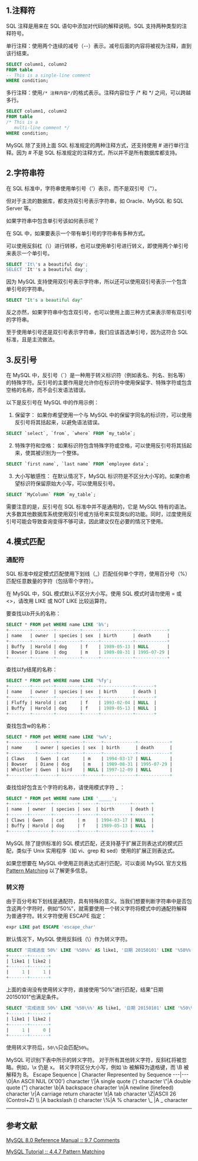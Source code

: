 ﻿## 1.注释符
SQL 注释是用来在 SQL 语句中添加对代码的解释说明。SQL 支持两种类型的注释符号。

单行注释：使用两个连续的减号（--）表示。减号后面的内容将被视为注释，直到该行结束。
```sql
SELECT column1, column2
FROM table
-- This is a single-line comment
WHERE condition;
```
多行注释：使用`/* 注释内容*/`的格式表示。注释内容位于 /* 和 */ 之间，可以跨越多行。
```sql
SELECT column1, column2
FROM table
/* This is a
   multi-line comment */
WHERE condition;
```
MySQL 除了支持上面 SQL 标准规定的两种注释方式，还支持使用 # 进行单行注释。因为 # 不是 SQL 标准规定的注释方式，所以并不是所有数据库都支持。
## 2.字符串符
在 SQL 标准中，字符串使用单引号（'）表示，而不是双引号（"）。

但对于主流的数据库，都支持双引号表示字符串，如 Oracle、MySQL 和 SQL Server 等。

如果字符串中包含单引号该如何表示呢？

在 SQL 中，如果要表示一个带有单引号的字符串有多种方式。

可以使用反斜杠（\）进行转移，也可以使用单引号进行转义，即使用两个单引号来表示一个单引号。
```sql
SELECT 'It\'s a beautiful day';
SELECT 'It''s a beautiful day';
```
因为 MySQL 支持使用双引号表示字符串，所以还可以使用双引号表示一个包含单引号的字符串。
```sql
SELECT "It's a beautiful day"
```
反之亦然，如果字符串中包含双引号，也可以使用上面三种方式来表示带有双引号的字符串。

至于使用单引号还是双引号表示字符串，我们应该首选单引号，因为这符合 SQL 标准，且是主流做法。
## 3.反引号
在 MySQL 中，反引号（`）是一种用于转义标识符（例如表名、列名、别名等）的特殊字符。反引号的主要作用是允许你在标识符中使用保留字、特殊字符或包含空格的名称，而不会引发语法错误。

以下是反引号在 MySQL 中的作用示例：

1. 保留字： 如果你希望使用一个与 MySQL 中的保留字同名的标识符，可以使用反引号将其括起来，以避免语法错误。
```sql
SELECT `select`, `from`, `where` FROM `my_table`;
```
2. 特殊字符和空格： 如果标识符包含特殊字符或空格，可以使用反引号将其括起来，使其被识别为一个整体。
```sql
SELECT `first name`, `last name` FROM `employee data`;
```
3. 大小写敏感性： 在默认情况下，MySQL 标识符是不区分大小写的。如果你希望标识符保留原始大小写，可以使用反引号。
```sql
SELECT `MyColumn` FROM `my_table`;
```
需要注意的是，反引号在 SQL 标准中并不是通用的，它是 MySQL 特有的语法。大多数其他数据库系统使用双引号或方括号来实现类似的功能。同时，过度使用反引号可能会导致查询变得不够可读，因此建议仅在必要的情况下使用。

## 4.模式匹配
### 通配符
SQL 标准中规定模式匹配使用下划线（_）匹配任何单个字符，使用百分号（%）匹配任意数量的字符（包括零个字符）。

在 MySQL 中，SQL 模式默认不区分大小写。使用 SQL 模式时请勿使用 = 或 <>，请改用 LIKE 或 NOT LIKE 比较运算符。

要查找以b开头的名称：
```sql
SELECT * FROM pet WHERE name LIKE 'b%';
+--------+--------+---------+------+------------+------------+
| name   | owner  | species | sex  | birth      | death      |
+--------+--------+---------+------+------------+------------+
| Buffy  | Harold | dog     | f    | 1989-05-13 | NULL       |
| Bowser | Diane  | dog     | m    | 1989-08-31 | 1995-07-29 |
+--------+--------+---------+------+------------+------------+
```
查找以fy结尾的名称：
```sql
SELECT * FROM pet WHERE name LIKE '%fy';
+--------+--------+---------+------+------------+-------+
| name   | owner  | species | sex  | birth      | death |
+--------+--------+---------+------+------------+-------+
| Fluffy | Harold | cat     | f    | 1993-02-04 | NULL  |
| Buffy  | Harold | dog     | f    | 1989-05-13 | NULL  |
+--------+--------+---------+------+------------+-------+
```
查找包含w的名称：
```sql
SELECT * FROM pet WHERE name LIKE '%w%';
+----------+-------+---------+------+------------+------------+
| name     | owner | species | sex  | birth      | death      |
+----------+-------+---------+------+------------+------------+
| Claws    | Gwen  | cat     | m    | 1994-03-17 | NULL       |
| Bowser   | Diane | dog     | m    | 1989-08-31 | 1995-07-29 |
| Whistler | Gwen  | bird    | NULL | 1997-12-09 | NULL       |
+----------+-------+---------+------+------------+------------+
```
查找恰好包含五个字符的名称，请使用模式字符 _ ：
```sql
SELECT * FROM pet WHERE name LIKE '_____';
+-------+--------+---------+------+------------+-------+
| name  | owner  | species | sex  | birth      | death |
+-------+--------+---------+------+------------+-------+
| Claws | Gwen   | cat     | m    | 1994-03-17 | NULL  |
| Buffy | Harold | dog     | f    | 1989-05-13 | NULL  |
+-------+--------+---------+------+------------+-------+
```

MySQL 除了提供标准的 SQL 模式匹配，还支持基于扩展正则表达式的模式匹配，类似于 Unix 实用程序（如 vi、grep 和 sed）使用的扩展正则表达式。

如果您想要在 MySQL 中使用正则表达式进行匹配，可以查阅 MySQL 官方文档 [Pattern Matching](https://dev.mysql.com/doc/mysql-tutorial-excerpt/8.0/en/pattern-matching.html) 以了解更多信息。

### 转义符
由于百分号和下划线是通配符，具有特殊的意义。当我们想要判断字符串中是否包含这两个字符时，例如“50%”，就需要使用一个转义字符将模式中的通配符解释为普通字符。转义字符使用 ESCAPE 指定：
```sql
expr LIKE pat ESCAPE 'escape_char'
```
默认情况下，MySQL 使用反斜线（\）作为转义字符。
```sql
SELECT '完成进度 50%' LIKE '%50%%' AS like1, '日期 20150101' LIKE '%50%%' AS like2;
+-------+-------+
| like1 | like2 |
+-------+-------+
|     1 |     1 |
+-------+-------+
```
上面的查询没有使用转义字符，直接使用“50%”进行匹配，结果“日期 20150101”也满足条件。
```sql
SELECT '完成进度 50%' LIKE '%50\%%' AS like1, '日期 20150101' LIKE '%50\%%' AS like2;
+-------+-------+
| like1 | like2 |
+-------+-------+
|     1 |     0 |
+-------+-------+
```
使用转义字符后，`50\%`只会匹配`50%`。

MySQL 可识别下表中所示的转义字符。 对于所有其他转义字符，反斜杠将被忽略。例如，\x 仍是 x。 转义字符区分大小写，例如 \b 被解释为退格键，而 \B 被解释为 B。
Escape Sequence |	Character Represented by Sequence
---|---
\0|An ASCII NUL (X'00') character
\\'|A single quote (') character
\\"|A double quote (") character
\b|A backspace character
\n|A newline (linefeed) character
\r|A carriage return character
\t|A tab character
\Z|ASCII 26 (Control+Z)
\\\ |A backslash (\) character
\\%|A % character
\\_	|A _ character

---
## 参考文献
[MySQL 8.0 Reference Manual :: 9.7 Comments](https://dev.mysql.com/doc/refman/8.0/en/comments.html)

[MySQL Tutorial :: 4.4.7 Pattern Matching](https://dev.mysql.com/doc/mysql-tutorial-excerpt/8.0/en/pattern-matching.html)
